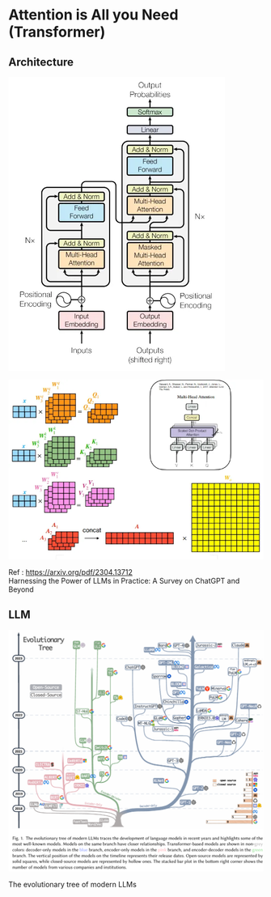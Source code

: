 # Attention is All you Need (Transformer)

## Architecture
![Architecture](resource/images/transformer.webp)

![multi-head attention](resource/images/transformer1.webp)

Ref : https://arxiv.org/pdf/2304.13712 <br>
Harnessing the Power of LLMs in Practice: A Survey on ChatGPT and Beyond

## LLM
![LLM](resource/images/transformer2.png)

The evolutionary tree of modern LLMs
